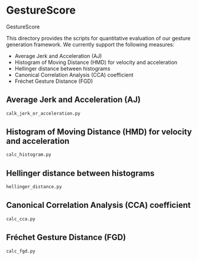 # GestureScore

GestureScore

This directory provides the scripts for quantitative evaluation of our gesture generation framework. We currently support the following measures:
- Average Jerk and Acceleration (AJ)
- Histogram of Moving Distance (HMD) for velocity and acceleration
- Hellinger distance between histograms
- Canonical Correlation Analysis (CCA) coefficient 
- Fréchet Gesture Distance (FGD)


## Average Jerk and Acceleration (AJ)

```bash
calk_jerk_or_acceleration.py
```

## Histogram of Moving Distance (HMD) for velocity and acceleration

```bash
calc_histogram.py
```

## Hellinger distance between histograms

```bash
hellinger_distance.py
```

## Canonical Correlation Analysis (CCA) coefficient

```bash
calc_cca.py
```

## Fréchet Gesture Distance (FGD)

```bash
calc_fgd.py
```
